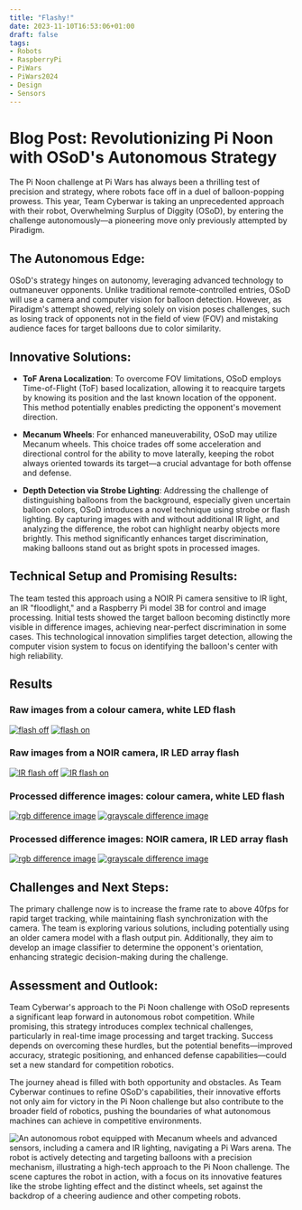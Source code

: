 ```yaml
---
title: "Flashy!"
date: 2023-11-10T16:53:06+01:00
draft: false
tags:
- Robots
- RaspberryPi
- PiWars
- PiWars2024
- Design
- Sensors
---
```


# Blog Post: Revolutionizing Pi Noon with OSoD's Autonomous Strategy
The Pi Noon challenge at Pi Wars has always been a thrilling test of precision and strategy, where robots face off in a duel of balloon-popping prowess. This year, Team Cyberwar is taking an unprecedented approach with their robot, Overwhelming Surplus of Diggity (OSoD), by entering the challenge autonomously—a pioneering move only previously attempted by Piradigm.

## The Autonomous Edge:
OSoD's strategy hinges on autonomy, leveraging advanced technology to outmaneuver opponents. Unlike traditional remote-controlled entries, OSoD will use a camera and computer vision for balloon detection. However, as Piradigm's attempt showed, relying solely on vision poses challenges, such as losing track of opponents not in the field of view (FOV) and mistaking audience faces for target balloons due to color similarity.

## Innovative Solutions:

* **ToF Arena Localization**: To overcome FOV limitations, OSoD employs Time-of-Flight (ToF) based localization, allowing it to reacquire targets by knowing its position and the last known location of the opponent. This method potentially enables predicting the opponent's movement direction.

* **Mecanum Wheels**: For enhanced maneuverability, OSoD may utilize Mecanum wheels. This choice trades off some acceleration and directional control for the ability to move laterally, keeping the robot always oriented towards its target—a crucial advantage for both offense and defense.

* **Depth Detection via Strobe Lighting**: Addressing the challenge of distinguishing balloons from the background, especially given uncertain balloon colors, OSoD introduces a novel technique using strobe or flash lighting. By capturing images with and without additional IR light, and analyzing the difference, the robot can highlight nearby objects more brightly. This method significantly enhances target discrimination, making balloons stand out as bright spots in processed images.  

## Technical Setup and Promising Results:
The team tested this approach using a NOIR Pi camera sensitive to IR light, an IR "floodlight," and a Raspberry Pi model 3B for control and image processing. Initial tests showed the target balloon becoming distinctly more visible in difference images, achieving near-perfect discrimination in some cases. This technological innovation simplifies target detection, allowing the computer vision system to focus on identifying the balloon's center with high reliability.

## Results  
### Raw images from a colour camera, white LED flash
[![flash off](LED_flash/resized_dark.jpg "image with LED flash off")](LED_flash/dark.jpg)
[![flash on](LED_flash/resized_light.jpg "image with LED flash on")](LED_flash/light.jpg)  


### Raw images from a NOIR camera, IR LED array flash
[![IR flash off](IR_flash/resized_dark.jpg "image with IR flash off")](IR_flash/dark.jpg)
[![IR flash on](IR_flash/resized_light.jpg "image with IR flash on")](IR_flash/light.jpg)  


### Processed difference images: colour camera, white LED flash
[![rgb difference image](LED_flash/resized_rgb_diff_image.jpg "rgb difference image")](LED_flash/rgb_diff_image.jpg)
[![grayscale difference image](LED_flash/resized_gray_diff_image.jpg "grayscale difference image")](LED_flash/gray_diff_image.jpg)  


### Processed difference images: NOIR camera, IR LED array flash
[![rgb difference image](IR_flash/resized_rgb_diff_image.jpg "rgb difference image")](IR_flash/rgb_diff_image.jpg)
[![grayscale difference image](IR_flash/resized_gray_diff_image.jpg "grayscale difference image")](IR_flash/gray_diff_image.jpg)


## Challenges and Next Steps:
The primary challenge now is to increase the frame rate to above 40fps for rapid target tracking, while maintaining flash synchronization with the camera. The team is exploring various solutions, including potentially using an older camera model with a flash output pin. Additionally, they aim to develop an image classifier to determine the opponent's orientation, enhancing strategic decision-making during the challenge.

## Assessment and Outlook:
Team Cyberwar's approach to the Pi Noon challenge with OSoD represents a significant leap forward in autonomous robot competition. While promising, this strategy introduces complex technical challenges, particularly in real-time image processing and target tracking. Success depends on overcoming these hurdles, but the potential benefits—improved accuracy, strategic positioning, and enhanced defense capabilities—could set a new standard for competition robotics.

The journey ahead is filled with both opportunity and obstacles. As Team Cyberwar continues to refine OSoD's capabilities, their innovative efforts not only aim for victory in the Pi Noon challenge but also contribute to the broader field of robotics, pushing the boundaries of what autonomous machines can achieve in competitive environments.

![An autonomous robot equipped with Mecanum wheels and advanced sensors, including a camera and IR lighting, navigating a Pi Wars arena. The robot is actively detecting and targeting balloons with a precision mechanism, illustrating a high-tech approach to the Pi Noon challenge. The scene captures the robot in action, with a focus on its innovative features like the strobe lighting effect and the distinct wheels, set against the backdrop of a cheering audience and other competing robots.](pi_noon_bot.png "An autonomous robot equipped with Mecanum wheels and advanced sensors, including a camera and IR lighting, navigating a Pi Wars arena. The robot is actively detecting and targeting balloons with a precision mechanism, illustrating a high-tech approach to the Pi Noon challenge. The scene captures the robot in action, with a focus on its innovative features like the strobe lighting effect and the distinct wheels, set against the backdrop of a cheering audience and other competing robots.")
